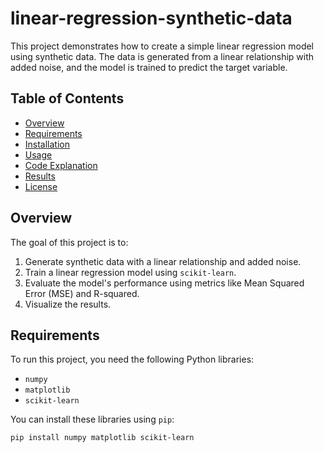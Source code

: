 # linear-regression-synthetic-data

This project demonstrates how to create a simple linear regression model using synthetic data. The data is generated from a linear relationship with added noise, and the model is trained to predict the target variable.

## Table of Contents
- [Overview](#overview)
- [Requirements](#requirements)
- [Installation](#installation)
- [Usage](#usage)
- [Code Explanation](#code-explanation)
- [Results](#results)
- [License](#license)

## Overview
The goal of this project is to:
1. Generate synthetic data with a linear relationship and added noise.
2. Train a linear regression model using `scikit-learn`.
3. Evaluate the model's performance using metrics like Mean Squared Error (MSE) and R-squared.
4. Visualize the results.

## Requirements
To run this project, you need the following Python libraries:
- `numpy`
- `matplotlib`
- `scikit-learn`

You can install these libraries using `pip`:

```bash
pip install numpy matplotlib scikit-learn
